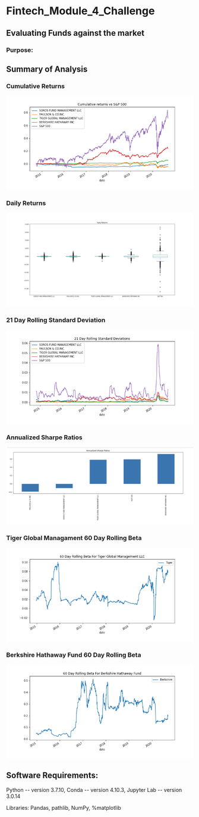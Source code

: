 # Fintech_Module_4_Challenge
## Evaluating Funds against the market

### Purpose:
  
  
## Summary of Analysis

### Cumulative Returns

![alt text](https://github.com/rhurst11/Fintech_Module_4_Challenge/blob/main/Workspace/cumulative_returns.png)

### Daily Returns

![alt text](https://github.com/rhurst11/Fintech_Module_4_Challenge/blob/main/Workspace/daily_returns.png)

### 21 Day Rolling Standard Deviation

![alt text](https://github.com/rhurst11/Fintech_Module_4_Challenge/blob/main/Workspace/21_Day_Rolling_STD.png)

### Annualized Sharpe Ratios

![alt text](https://github.com/rhurst11/Fintech_Module_4_Challenge/blob/main/Workspace/Screenshots_Mod_4_Challenge/Screen%20Shot%202021-07-25%20at%2011.59.04%20AM.png)

### Tiger Global Managament 60 Day Rolling Beta

![alt text](https://github.com/rhurst11/Fintech_Module_4_Challenge/blob/main/Workspace/60Day_Rolling_Beta_Tiger_Global.png)

### Berkshire Hathaway Fund 60 Day Rolling Beta

![alt text](https://github.com/rhurst11/Fintech_Module_4_Challenge/blob/main/Workspace/60Day_Rolling_Beta_Berkshire.png)
  
## Software Requirements:
  Python -- version 3.7.10,
  Conda -- version 4.10.3,
  Jupyter Lab -- version 3.0.14
  
  
  Libraries:
  Pandas,
  pathlib,
  NumPy,
  %matplotlib
